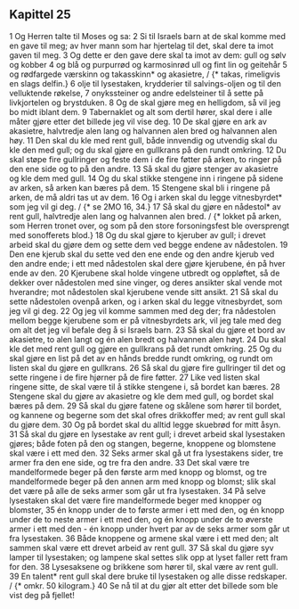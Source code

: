## Kapittel 25

1 Og Herren talte til Moses og sa:
2 Si til Israels barn at de skal komme med en gave til meg; av hver mann som har hjertelag til det, skal dere ta imot gaven til meg.
3 Og dette er den gave dere skal ta imot av dem: gull og sølv og kobber
4 og blå og purpurrød og karmosinrød ull og fint lin og geitehår
5 og rødfargede værskinn og takasskinn* og akasietre, / {* takas, rimeligvis en slags delfin.}
6 olje til lysestaken, krydderier til salvings-oljen og til den velluktende røkelse,
7 onykssteiner og andre edelsteiner til å sette på livkjortelen og brystduken.
8 Og de skal gjøre meg en helligdom, så vil jeg bo midt iblant dem.
9 Tabernaklet og alt som dertil hører, skal dere i alle måter gjøre etter det billede jeg vil vise deg.
10 De skal gjøre en ark av akasietre, halvtredje alen lang og halvannen alen bred og halvannen alen høy.
11 Den skal du kle med rent gull, både innvendig og utvendig skal du kle den med gull; og du skal gjøre en gullkrans på den rundt omkring.
12 Du skal støpe fire gullringer og feste dem i de fire føtter på arken, to ringer på den ene side og to på den andre.
13 Så skal du gjøre stenger av akasietre og kle dem med gull.
14 Og du skal stikke stengene inn i ringene på sidene av arken, så arken kan bæres på dem.
15 Stengene skal bli i ringene på arken, de må aldri tas ut av dem.
16 Og i arken skal du legge vitnesbyrdet* som jeg vil gi deg. / {* se 2MO 16, 34.}
17 Så skal du gjøre en nådestol* av rent gull, halvtredje alen lang og halvannen alen bred. / {* lokket på arken, som Herren tronet over, og som på den store forsoningsfest ble oversprengt med sonofferets blod.}
18 Og du skal gjøre to kjeruber av gull; i drevet arbeid skal du gjøre dem og sette dem ved begge endene av nådestolen.
19 Den ene kjerub skal du sette ved den ene ende og den andre kjerub ved den andre ende; i ett med nådestolen skal dere gjøre kjerubene, én på hver ende av den.
20 Kjerubene skal holde vingene utbredt og oppløftet, så de dekker over nådestolen med sine vinger, og deres ansikter skal vende mot hverandre; mot nådestolen skal kjerubene vende sitt ansikt.
21 Så skal du sette nådestolen ovenpå arken, og i arken skal du legge vitnesbyrdet, som jeg vil gi deg.
22 Og jeg vil komme sammen med deg der; fra nådestolen mellom begge kjerubene som er på vitnesbyrdets ark, vil jeg tale med deg om alt det jeg vil befale deg å si Israels barn.
23 Så skal du gjøre et bord av akasietre, to alen langt og én alen bredt og halvannen alen høyt.
24 Du skal kle det med rent gull og gjøre en gullkrans på det rundt omkring.
25 Og du skal gjøre en list på det av en hånds bredde rundt omkring, og rundt om listen skal du gjøre en gullkrans.
26 Så skal du gjøre fire gullringer til det og sette ringene i de fire hjørner på de fire føtter.
27 Like ved listen skal ringene sitte, de skal være til å stikke stengene i, så bordet kan bæres.
28 Stengene skal du gjøre av akasietre og kle dem med gull, og bordet skal bæres på dem.
29 Så skal du gjøre fatene og skålene som hører til bordet, og kannene og begerne som det skal ofres drikkoffer med; av rent gull skal du gjøre dem.
30 Og på bordet skal du alltid legge skuebrød for mitt åsyn.
31 Så skal du gjøre en lysestake av rent gull; i drevet arbeid skal lysestaken gjøres; både foten på den og stangen, begerne, knoppene og blomstene skal være i ett med den.
32 Seks armer skal gå ut fra lysestakens sider, tre armer fra den ene side, og tre fra den andre.
33 Det skal være tre mandelformede beger på den første arm med knopp og blomst, og tre mandelformede beger på den annen arm med knopp og blomst; slik skal det være på alle de seks armer som går ut fra lysestaken.
34 På selve lysestaken skal det være fire mandelformede beger med knopper og blomster,
35 én knopp under de to første armer i ett med den, og én knopp under de to neste armer i ett med den, og én knopp under de to øverste armer i ett med den - én knopp under hvert par av de seks armer som går ut fra lysestaken.
36 Både knoppene og armene skal være i ett med den; alt sammen skal være ett drevet arbeid av rent gull.
37 Så skal du gjøre syv lamper til lysestaken; og lampene skal settes slik opp at lyset faller rett fram for den.
38 Lysesaksene og brikkene som hører til, skal være av rent gull.
39 En talent* rent gull skal dere bruke til lysestaken og alle disse redskaper. / {* omkr. 50 kilogram.}
40 Se nå til at du gjør alt etter det billede som ble vist deg på fjellet!
